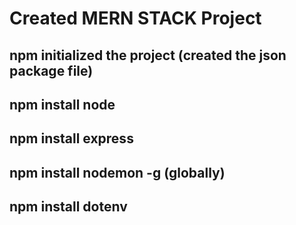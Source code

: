 # Created MERN STACK Project

## npm initialized the project (created the json package file)
## npm install node
## npm install express
## npm install nodemon -g (globally)
## npm install dotenv 

